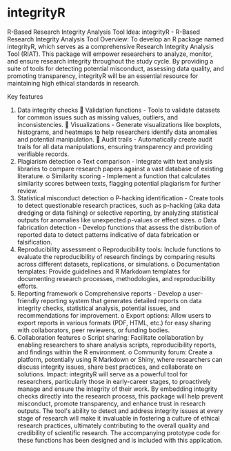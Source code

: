 # integrityR
R-Based Research Integrity Analysis Tool 
Idea: integrityR - R-Based Research Integrity Analysis Tool 
Overview: To develop an R package named integrityR, which serves as a comprehensive Research Integrity Analysis Tool (RIAT). This package will empower researchers to analyze, monitor, and ensure research integrity throughout the study cycle. By providing a suite of tools for detecting potential misconduct, assessing data quality, and promoting transparency, integrityR will be an essential resource for maintaining high ethical standards in research.

Key features
1.	Data integrity checks
	Validation functions - Tools to validate datasets for common issues such as missing values, outliers, and inconsistencies.
	Visualizations - Generate visualizations like boxplots, histograms, and heatmaps to help researchers identify data anomalies and potential manipulation.
	Audit trails - Automatically create audit trails for all data manipulations, ensuring transparency and providing verifiable records.
2.	Plagiarism detection
o	Text comparison - Integrate with text analysis libraries to compare research papers against a vast database of existing literature.
o	Similarity scoring - Implement a function that calculates similarity scores between texts, flagging potential plagiarism for further review.
3.	Statistical misconduct detection
o	P-hacking identification - Create tools to detect questionable research practices, such as p-hacking (aka data dredging or data fishing) or selective reporting, by analyzing statistical outputs for anomalies like unexpected p-values or effect sizes.
o	Data fabrication detection - Develop functions that assess the distribution of reported data to detect patterns indicative of data fabrication or falsification.
4.	Reproducibility assessment
o	Reproducibility tools: Include functions to evaluate the reproducibility of research findings by comparing results across different datasets, replications, or simulations.
o	Documentation templates: Provide guidelines and R Markdown templates for documenting research processes, methodologies, and reproducibility efforts.
5.	Reporting framework
o	Comprehensive reports - Develop a user-friendly reporting system that generates detailed reports on data integrity checks, statistical analysis, potential issues, and recommendations for improvement.
o	Export options: Allow users to export reports in various formats (PDF, HTML, etc.) for easy sharing with collaborators, peer reviewers, or funding bodies.
6.	Collaboration features
o	Script sharing: Facilitate collaboration by enabling researchers to share analysis scripts, reproducibility reports, and findings within the R environment.
o	Community forum: Create a platform, potentially using R Markdown or Shiny, where researchers can discuss integrity issues, share best practices, and collaborate on solutions.
Impact: integrityR will serve as a powerful tool for researchers, particularly those in early-career stages, to proactively manage and ensure the integrity of their work. By embedding integrity checks directly into the research process, this package will help prevent misconduct, promote transparency, and enhance trust in research outputs. The tool's ability to detect and address integrity issues at every stage of research will make it invaluable in fostering a culture of ethical research practices, ultimately contributing to the overall quality and credibility of scientific research.
The accompanying prototype code for these functions has been designed and is included with this application.


